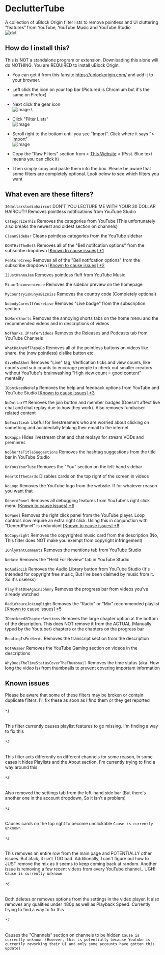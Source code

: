 # DeclutterTube
A collection of uBlock Origin filter lists to remove pointless and UI cluttering "features" from YouTube, YouTube Music and YouTube Studio
\
![dct](https://github.com/pikakid98/decluttertube/assets/12392651/ed52802d-8859-4fa1-a995-de7a470cbe4a)

## How do I install this?
This is NOT a standalone program or extension. Downloading this alone will do NOTHING. You are REQUIRED to install uBlock Origin.
- You can get it from this fansite https://ublockorigin.com/ and add it to your browser.
- Left click the icon on your top bar (Pictured is Chromium but it's the same on Firefox)
- Next click the gear icon
\
![image](https://github.com/pikakid98/decluttertube/assets/12392651/a013bb94-495c-459e-b2f1-143dcb1b630e)
\
- Click "Filter Lists"
\
![image](https://github.com/pikakid98/decluttertube/assets/12392651/692bd7aa-15a1-4727-bf54-db1ac74fb6ec)

- Scroll right to the bottom until you see "Import". Click where it says "> Import"
\
![image](https://github.com/pikakid98/decluttertube/assets/12392651/c73e0fa0-2ac1-4adc-9771-a04f0f817b48)

- Copy the "Raw Filters" section from > [This Website](https://git-pikakid98.github.io/other/decluttertube) < (Psst. Blue text means you can click it)
- Then simply copy and paste them into the box. Please be aware that some filters are completely optional. Look below to see which filters you want

## What even are these filters?

`30dollarstudiohaircut` DON'T YOU LECTURE ME WITH YOUR 30 DOLLAR HAIRCUT!! Removes pointless notifications from YouTube Studio

`CategorizeThis` Removes the categories from YouTube (This unfortunately also breaks the newest and oldest section on channels)

`CleanSideBar` Cleans pointless categories from the YouTube sidebar

`DONTHitTheBell` Removes all of the "Bell notifcation options" from the subscribe dropdown [[Known to cause issues] *1](https://github.com/pikakid98/decluttertube#1)

`FeatureCreep` Removes all of the "Bell notifcation options" from the subscribe dropdown [[Known to cause issues] *2](https://github.com/pikakid98/decluttertube#2)

`IJustWannaJam` Removes pointless fluff from YouTube Music

`MinorInconvenience` Removes the sidebar preview on the homepage

`MyCountryisNunyaBizniss` Removes the country code (Completely optional)

`NobodyCaresIfYoureLive` Removes "Live badge" from the subscription section

`NoMoreShorts` Removes the annoying shorts tabs on the home menu and the recommended videos and in descriptions of videos

`NoThanks.IPreferVideos` Removes the Releases and Podcasts tab from YouTube Channels

`WhatDoAnyOfTheseDo` Removes all of the pointless buttons on videos like share, the (now pointless) dislike button etc.

`GiveEmAShot` Removes "Live" tag, Verification ticks and view counts, like counts and sub counts to encorage people to check out smaller creators without YouTube's brainwashing "High view count = good content" mentality

`IDontNeedNoHelp` Removes the help and feedback options from YouTube and YouTube Studio [[Known to cause issues] *3](https://github.com/pikakid98/decluttertube#3)

`NoDollarYT` Removes the join button and member badges (Doesn't affect live chat and chat replay due to how they work). Also removes fundraiser related content

`NoEmailLeak` Useful for livestreamers who are worried about clicking on something and accidentally leaking their email to the internet

`NoKappa` Hides livestream chat and chat replays for stream VODs and premieres

`NoShortsTitleSuggestions` Removes the hashtag suggestions from the title bar in YouTube Studio

`UnYousYourTube` Removes the "You" section on the left-hand sidebar

`HeartOfTheCards` Disables cards on the top right of the screen in videos

`NoLogo` Removes the YouTube logo from the website. If for whatever reason you want that

`DenerdPanel` Removes all debugging features from YouTube's right click menu [[Known to cause issues] *6](https://github.com/pikakid98/decluttertube#6)

`NoPanel` Removes the right click panel from the YouTube player. Loop controls now require an extra right click. Using this in conjunction with "DenerdPanel" is redundant [[Known to cause issues] *6](https://github.com/pikakid98/decluttertube#6)

`NoCopyright` Removes the copyrighted music card from the description (No, This filter does NOT make you exempt from copyright infringement)

`IOnlyWantComments` Removes the mentions tab from YouTube Studio

`NoHate` Removes the "Held For Review" tab in YouTube Studio

`NoAudioLib` Removes the Audio Library button from YouTube Studio (It's intended for copyright free music, But I've been claimed by music from it. So it's useless)

`PlayThatOneAgainJohnny` Removes the progress bar from videos you've already watched

`RadioYoureJokingRight` Removes the "Radio" or "Mix" recommended playlist [[Known to cause issues] *5](https://github.com/pikakid98/decluttertube#5)

`IDontNeed2ChapterSections` Removes the large chapter option at the bottom of the description. This does NOT remove it from the ACTUAL (Manually typed by the Youtuber) chapters or the chapters on the progress bar

`ReadingIsForNerds` Removes the transcript section from the description

`NotAGamer` Removes the YouTube Gaming section on videos in the descriptions

`WhyDoesTheTimeStatusCoverTheThumbnail` Removes the time status (aka. How long the video is) from thumbnails to prevent covering important information

## Known issues
Please be aware that some of these filters may be broken or contain duplicate filters. I'll fix these as soon as I find them or they get reported

###### `*1`
This filter currently causes playlist features to go missing. I'm finding a way to fix this

###### `*2`
This filter acts differently on different channels for some reason, In some cases it hides Playlists and the About section. I'm currently trying to find a way around this

###### `*3`
Also removed the settings tab from the left-hand side bar (But there's another one in the account dropdown, So it isn't a problem)

###### `*4`
Causes cards on the top right to become unclickable  `Cause is currently unknown`

###### `*5`
This removes an entire row from the main page and POTENTIALLY other issues. But afaik, it isn't TOO bad. Additionally, I can't figure out how to JUST remove the mix as it seems to keep coming back at random. Another issue is removing a few recent videos from every YouTube channel.. UGH!! `Cause is currently unknown`

###### `*6`
Both deletes or removes options from the settings in the video player. It also removes any qualities under 480p as well as Playback Speed. Currently trying to find a way to fix this

###### `*7`
Causes the "Channels" section on channels to be hidden `Cause is currently unknown (However, this is potentially because Youtube is currently reworking their UI and only some accounts have gotten this update)`
